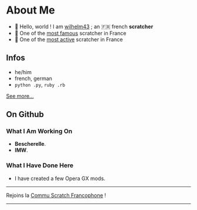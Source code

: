 # About Me

- 👋 Hello, world ! I am [wilhelm43](https://scratch.mit.edu/users/wilhelm43/) ; an 🇫🇷 french __scratcher__
- 🏅 One of the [most famous](https://scratchstats.com/wilhelm43) scratcher in France
- 📑 One of the [most active](https://postpercent.rirurin.com/users/wilhelm43) scratcher in France

## Infos

- he/him
- french, german
- `python .py`, `ruby .rb`

[See more…](https://scratch.mit.edu/projects/859566841/)

## On Github

### What I Am Working On
- **Bescherelle**.
- **IMW**.

### What I Have Done Here 
- I have created a few Opera GX mods.

----

Rejoins la [Commu Scratch Francophone](https://discord.gg/UnjbyEEVak) !

----
